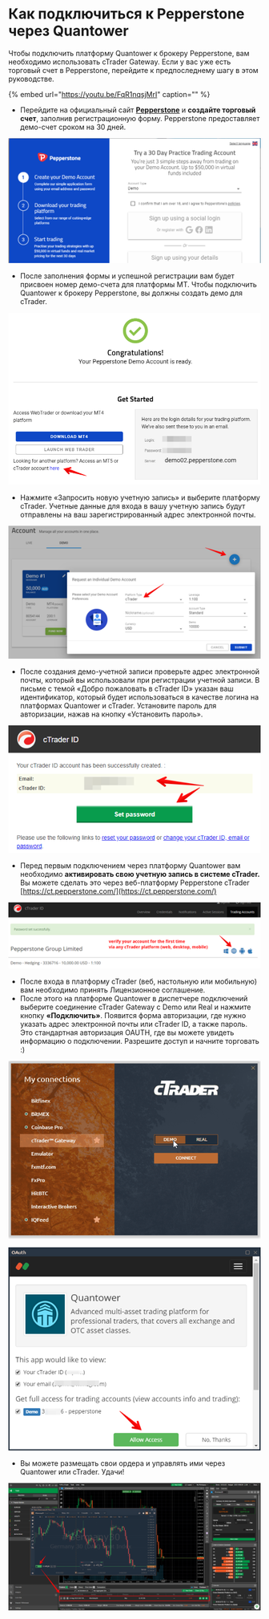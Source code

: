 # Как подключиться к Pepperstone через Quantower

Чтобы подключить платформу Quantower к брокеру Pepperstone, вам необходимо использовать cTrader Gateway. Если у вас уже есть торговый счет в Pepperstone, перейдите к предпоследнему шагу в этом руководстве.

{% embed url="https://youtu.be/FqR1nqsjMrI" caption="" %}

* Перейдите на официальный сайт [**Pepperstone**](https://pepperstone.com/) и **создайте торговый счет**, заполнив регистрационную форму. Pepperstone предоставляет демо-счет сроком на 30 дней.

![](../../.gitbook/assets/pepperstone-demo-account.png)

* После заполнения формы и успешной регистрации вам будет присвоен номер демо-счета для платформы MT. Чтобы подключить Quantower к брокеру Pepperstone, вы должны создать демо для cTrader.

![](../../.gitbook/assets/pepperstone-secure-client-google-chrome-2019-08-15-16.42.43.png)

* Нажмите «Запросить новую учетную запись» и выберите платформу cTrader. Учетные данные для входа в вашу учетную запись будут отправлены на ваш зарегистрированный адрес электронной почты.

![](../../.gitbook/assets/request-demo-pepperstone.png)

* После создания демо-учетной записи проверьте адрес электронной почты, который вы использовали при регистрации учетной записи. В письме с темой «Добро пожаловать в cTrader ID» указан ваш идентификатор, который будет использоваться в качестве логина на платформах Quantower и cTrader. Установите пароль для авторизации, нажав на кнопку «Установить пароль».

![](../../.gitbook/assets/set-password.png)

* Перед первым подключением через платформу Quantower вам необходимо **активировать свою учетную запись в системе cTrader.** Вы можете сделать это через веб-платформу Pepperstone cTrader [https://ct.pepperstone.com/](https://ct.pepperstone.com/)

![](../../.gitbook/assets/trading-accounts-_-ctrader-id.png)

* После входа в платформу cTrader \(веб, настольную или мобильную\) вам необходимо принять Лицензионное соглашение.
* После этого на платформе Quantower в диспетчере подключений выберите соединение cTrader Gateway с Demo или Real и нажмите кнопку **«Подключить»**. Появится форма авторизации, где нужно указать адрес электронной почты или cTrader ID, а также пароль. Это стандартная авторизация OAUTH, где вы можете увидеть информацию о подключении. Разрешите доступ и начните торговать :\)

![](../../.gitbook/assets/ctrader-connection.gif)

![](../../.gitbook/assets/oauth-pepperstone.png)

* Вы можете размещать свои ордера и управлять ими через Quantower или cTrader. Удачи!

![](../../.gitbook/assets/chart-on-ctrader-an-quantower.png)

